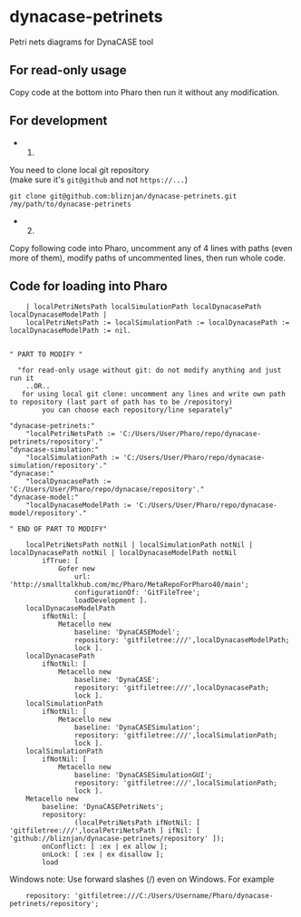 # dynacase-petrinets
Petri nets diagrams for DynaCASE tool

## For read-only usage
Copy code at the bottom into Pharo then run it without any modification.
## For development
- 1)
You need to clone local git repository  
(make sure it's `git@github` and not `https://...`)
```
git clone git@github.com:bliznjan/dynacase-petrinets.git /my/path/to/dynacase-petrinets
```

- 2)
Copy following code into Pharo, uncomment any of 4 lines with paths (even more of them), modify paths of uncommented lines, then run whole code.

## Code for loading into Pharo
```
	| localPetriNetsPath localSimulationPath localDynacasePath localDynacaseModelPath |
	localPetriNetsPath := localSimulationPath := localDynacasePath := localDynacaseModelPath := nil.


" PART TO MODIFY "

  "for read-only usage without git: do not modify anything and just run it
    ..OR..
   for using local git clone: uncomment any lines and write own path to repository (last part of path has to be /repository)
	    you can choose each repository/line separately"
	
"dynacase-petrinets:"
	"localPetriNetsPath := 'C:/Users/User/Pharo/repo/dynacase-petrinets/repository'."
"dynacase-simulation:"
	"localSimulationPath := 'C:/Users/User/Pharo/repo/dynacase-simulation/repository'."
"dynacase:"
	"localDynacasePath := 'C:/Users/User/Pharo/repo/dynacase/repository'."
"dynacase-model:"
	"localDynacaseModelPath := 'C:/Users/User/Pharo/repo/dynacase-model/repository'."
		
" END OF PART TO MODIFY"		
		
	localPetriNetsPath notNil | localSimulationPath notNil | localDynacasePath notNil | localDynacaseModelPath notNil
		ifTrue: [ 
			Gofer new
				url: 'http://smalltalkhub.com/mc/Pharo/MetaRepoForPharo40/main';
				configurationOf: 'GitFileTree';
				loadDevelopment ].
	localDynacaseModelPath
		ifNotNil: [ 
			Metacello new
				baseline: 'DynaCASEModel';
				repository: 'gitfiletree:///',localDynacaseModelPath;
				lock ].
	localDynacasePath
		ifNotNil: [ 
			Metacello new
				baseline: 'DynaCASE';
				repository: 'gitfiletree:///',localDynacasePath;
				lock ].
	localSimulationPath
		ifNotNil: [ 
			Metacello new
				baseline: 'DynaCASESimulation';
				repository: 'gitfiletree:///',localSimulationPath;
				lock ].
	localSimulationPath
		ifNotNil: [ 
			Metacello new
				baseline: 'DynaCASESimulationGUI';
				repository: 'gitfiletree:///',localSimulationPath;
				lock ].
	Metacello new
		baseline: 'DynaCASEPetriNets';
		repository:
				(localPetriNetsPath ifNotNil: [ 'gitfiletree:///',localPetriNetsPath ] ifNil: [ 'github://bliznjan/dynacase-petrinets/repository' ]);
		onConflict: [ :ex | ex allow ];
		onLock: [ :ex | ex disallow ];
		load
```

Windows note: Use forward slashes (/) even on Windows. For example
```
    repository: 'gitfiletree:///C:/Users/Username/Pharo/dynacase-petrinets/repository';
```

